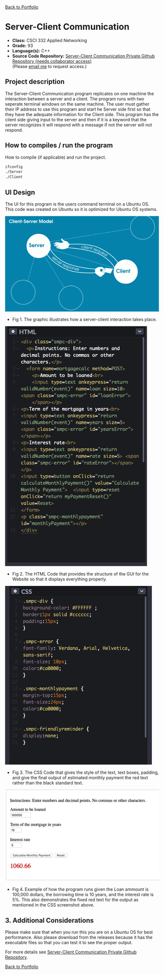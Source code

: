[Back to Portfolio](./)

Server-Client Communication
===============

-   **Class:** CSCI 332 Applied Networking
-   **Grade:** 93
-   **Language(s):** C++
-   **Source Code Repository:** [Server-Client Communication Private Github Repository (needs collaborator access)](https://github.com/trevorabel/csci332-server-client)  
    (Please [email me](mailto:taabel@csustudent.net?subject=GitHub%20Access) to request access.)

## Project description

The Server-Client Communication program replicates on one machine the interaction between a server and a client. The program runs with two seperate terminal windows on the same machine. The user must gather their IP address to use this program and start he Server side first so that they have the adequate information for the Client side.
This program has the client side giving input to the server and then if it is a keyword that the server recognizes it will respond with a message if not the server will not respond.

## How to compiles / run the program

How to compile (if applicable) and run the project.

```bash
ifconfig
./Server
./Client
```

## UI Design

The UI for this program is the users command terminal on a Ubuntu OS. This code was created on Ubuntu so it is optimized for Ubuntu OS systems.

![screenshot](images/client-server.png)
- Fig 1. The graphic illustrates how a server-client interaction takes place.

![screenshot](images/mortgageHTML.png)
- Fig 2. The HTML Code that provides the structure of the GUI for the Website so that it displays everything properly.

![screenshot](images/mortgageCSS.png)
- Fig 3. The CSS Code that gives the style of the text, text boxes, padding, and give the final output of estimated monthly payment the red text rather than the black standard text.

![screenshot](images/mortgagecalcoutput.png)
- Fig 4. Example of how the program runs given the Loan ammount is 100,000 dollars, the borrowing time is 10 years, and the interest rate is 5%. This also demonstrates the fixed red text for the output as mentioned in the CSS screenshot above.

## 3. Additional Considerations

Please make sure that when you run this you are on a Ubuntu OS for best performance. Also please download from the releases because it has the executable files so that you can test it to see the proper output.

For more details see [Server-Client Communication Private Github Repository](https://github.com/trevorabel/csci332-server-client).

[Back to Portfolio](./)
